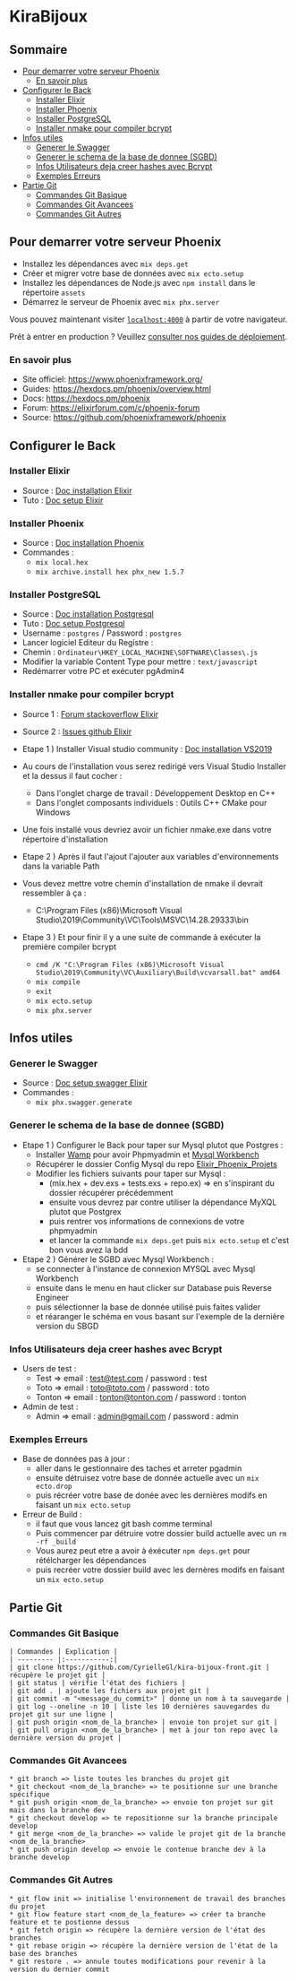 # KiraBijoux

## Sommaire

* [Pour demarrer votre serveur Phoenix](#pour-demarrer-votre-serveur-phoenix)
  * [En savoir plus](#en-savoir-plus)
* [Configurer le Back](#configurer-le-back)
  * [Installer Elixir](#installer-elixir)
  * [Installer Phoenix](#installer-phoenix)
  * [Installer PostgreSQL](#installer-postgresql)
  * [Installer nmake pour compiler bcrypt](#installer-nmake-pour-compiler-bcrypt)
* [Infos utiles](#infos-utiles)
  * [Generer le Swagger](#generer-le-swagger)
  * [Generer le schema de la base de donnee (SGBD)](#generer-le-schema-de-la-base-de-donnee-sgbd)
  * [Infos Utilisateurs deja creer hashes avec Bcrypt](#infos-utilisateurs-deja-creer-hashes-avec-bcrypt)
  * [Exemples Erreurs](#exemples-erreurs)
* [Partie Git](#partie-git)
  * [Commandes Git Basique](#commandes-git-basique)
  * [Commandes Git Avancees](#commandes-git-avancees)
  * [Commandes Git Autres](#commandes-git-autres)
  
## Pour demarrer votre serveur Phoenix

- Installez les dépendances avec `mix deps.get`
- Créer et migrer votre base de données avec `mix ecto.setup`
- Installez les dépendances de Node.js avec `npm install` dans le répertoire `assets`
- Démarrez le serveur de Phoenix avec `mix phx.server`

Vous pouvez maintenant visiter [`localhost:4000`](http://localhost:4000) à partir de votre navigateur.

Prêt à entrer en production ? Veuillez [consulter nos guides de déploiement](https://hexdocs.pm/phoenix/deployment.html).

### En savoir plus

- Site officiel: https://www.phoenixframework.org/
- Guides: https://hexdocs.pm/phoenix/overview.html
- Docs: https://hexdocs.pm/phoenix
- Forum: https://elixirforum.com/c/phoenix-forum
- Source: https://github.com/phoenixframework/phoenix

## Configurer le Back

### Installer Elixir

  - Source : [Doc installation Elixir](https://bit.ly/3aCqkfG)
  - Tuto : [Doc setup Elixir](https://bit.ly/3mDcA6I)

### Installer Phoenix

  - Source : [Doc installation Phoenix](https://bit.ly/3mMQv5A)
  - Commandes :
    - `mix local.hex`
    - `mix archive.install hex phx_new 1.5.7`

### Installer PostgreSQL

  - Source : [Doc installation Postgresql](https://bit.ly/3mKFmlZ)
  - Tuto : [Doc setup Postgresql](https://bit.ly/3pnqhZj)
  - Username : `postgres` / Password : `postgres`
  - Lancer logiciel Editeur du Registre :
  - Chemin : `Ordinateur\HKEY_LOCAL_MACHINE\SOFTWARE\Classes\.js`
  - Modifier la variable Content Type pour mettre : `text/javascript`
  - Redémarrer votre PC et exécuter pgAdmin4

### Installer nmake pour compiler bcrypt

  - Source 1 : [Forum stackoverflow Elixir](https://bit.ly/3h7wsxs)
  - Source 2 : [Issues github Elixir](https://bit.ly/34yoqsA)

  - Etape 1 ) Installer Visual studio community : [Doc installation VS2019](https://bit.ly/3hcD79E)
  - Au cours de l'installation vous serez redirigé vers Visual Studio Installer et la dessus il faut cocher :
    - Dans l'onglet charge de travail : Développement Desktop en C++
    - Dans l'onglet composants individuels : Outils C++ CMake pour Windows
  - Une fois installé vous devriez avoir un fichier nmake.exe dans votre répertoire d'installation
  - Etape 2 ) Après il faut l'ajout l'ajouter aux variables d'environnements dans la variable Path
  - Vous devez mettre votre chemin d'installation de nmake il devrait ressembler à ça :
    - C:\Program Files (x86)\Microsoft Visual Studio\2019\Community\VC\Tools\MSVC\14.28.29333\bin
  - Etape 3 ) Et pour finir il y a une suite de commande à exécuter la première compiler bcrypt
    - `cmd /K "C:\Program Files (x86)\Microsoft Visual Studio\2019\Community\VC\Auxiliary\Build\vcvarsall.bat" amd64`
    - `mix compile`
    - `exit`
    - `mix ecto.setup`
    - `mix phx.server`

## Infos utiles

### Generer le Swagger
  - Source : [Doc setup swagger Elixir](https://bit.ly/2M63frD)
  - Commandes :
    - `mix phx.swagger.generate`

### Generer le schema de la base de donnee (SGBD)

  - Etape 1 ) Configurer le Back pour taper sur Mysql plutot que Postgres :
    - Installer [Wamp](https://bit.ly/2YZE39d) pour avoir Phpmyadmin et [Mysql Workbench](https://bit.ly/2Z1wPS4)
    - Récupérer le dossier Config Mysql du repo [Elixir_Phoenix_Projets](https://bit.ly/3rC4gqJ)
    - Modifier les fichiers suivants pour taper sur Mysql :
      - (mix.hex + dev.exs + tests.exs + repo.ex) => en s'inspirant du dossier récupérer précédemment
      - ensuite vous devrez par contre utiliser la dépendance MyXQL plutot que Postgrex 
      - puis rentrer vos informations de connexions de votre phpmyadmin
      - et lancer la commande `mix deps.get` puis `mix ecto.setup` et c'est bon vous avez la bdd
  - Etape 2 ) Générer le SGBD avec Mysql Workbench :
    - se connecter à l'instance de connexion MYSQL avec Mysql Workbench
    - ensuite dans le menu en haut clicker sur Database puis Reverse Engineer
    - puis sélectionner la base de donnée utilisé puis faites valider
    - et réaranger le schéma en vous basant sur l'exemple de la dernière version du SBGD

### Infos Utilisateurs deja creer hashes avec Bcrypt

  - Users de test : 
    - Test => email : test@test.com / password : test 
    - Toto => email : toto@toto.com / password : toto 
    - Tonton => email : tonton@tonton.com / password : tonton 
  - Admin de test :
    - Admin => email : admin@gmail.com / password : admin

### Exemples Erreurs

  - Base de données pas à jour :
    - aller dans le gestionnaire des taches et arreter pgadmin 
    - ensuite détruisez votre base de donnée actuelle avec un `mix ecto.drop`
    - puis récréer votre base de donée avec les dernières modifs en faisant un `mix ecto.setup`
  - Erreur de Build : 
    - il faut que vous lancez git bash comme terminal
    - Puis commencer par détruire votre dossier build actuelle avec un `rm -rf _build`
    - Vous aurez peut etre a avoir à éxécuter `npm deps.get` pour rétélcharger les dépendances
    - puis recréer votre dossier build avec les dernères modifs en faisant un `mix ecto.setup`

## Partie Git

### Commandes Git Basique
  ```
  | Commandes | Explication |
  | --------- |:-----------:|
  | git clone https://github.com/CyrielleGl/kira-bijoux-front.git | récupère le projet git |
  | git status | vérifie l'état des fichiers |
  | git add . | ajoute les fichiers aux projet git |
  | git commit -m "<message_du_commit>" | donne un nom à ta sauvegarde |
  | git log --oneline -n 10 | liste les 10 dernières sauvegardes du projet git sur une ligne |
  | git push origin <nom_de_la_branche> | envoie ton projet sur git |
  | git pull origin <nom_de_la_branche> | met à jour ton repo avec la dernière version du projet |
  ```

### Commandes Git Avancees
	* git branch => liste toutes les branches du projet git
	* git checkout <nom_de_la_branche> => te positionne sur une branche spécifique
	* git push origin <nom_de_la_branche> => envoie ton projet sur git mais dans la branche dev
	* git checkout develop => te repositionne sur la branche principale develop
	* git merge <nom_de_la_branche> => valide le projet git de la branche <nom_de_la_branche>
	* git push origin develop => envoie le contenue branche dev à la branche develop

### Commandes Git Autres
	* git flow init => initialise l'environnement de travail des branches du projet
	* git flow feature start <nom_de_la_feature> => créer ta branche feature et te postionne dessus
	* git fetch origin => récupère la dernière version de l'état des branches
	* git rebase origin => récupère la dernière version de l'état de la base des branches
	* git restore . => annule toutes modifications pour revenir à la version du dernier commit

